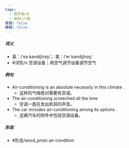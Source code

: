 ```yaml
---
tags:
  - 首字母/A
  - 级别/六级
掌握: false
模糊: false
---
```

##### 词义
- 英：/ˈeə kəndɪʃnɪŋ/； 美：/ˈer kəndɪʃnɪŋ/
- #词性/n  空调设备；用空气调节设备调节空气
##### 例句
- Air-conditioning is an absolute necessity in this climate .
	- 这样的气候绝对需要有空调。
- The air-conditioning screeched all the time
	- 空调一直在发出刺耳的声音。
- The car includes air-conditioning among its options .
	- 这辆汽车的附件中包括空调设备。
##### 形态
- #形态/word_proto air-condition
